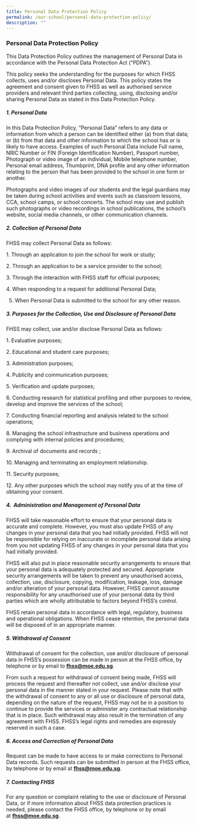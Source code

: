 ```yaml
---
title: Personal Data Protection Policy
permalink: /our-school/personal-data-protection-policy/
description: ""
---
```

### Personal Data Protection Policy

This Data Protection Policy outlines the management of Personal Data in accordance with the Personal Data Protection Act (“PDPA”).  

This policy seeks the understanding for the purposes for which FHSS collects, uses and/or discloses Personal Data. This policy states the agreement and consent given to FHSS as well as authorised service providers and relevant third parties collecting, using, disclosing and/or sharing Personal Data as stated in this Data Protection Policy.  

##### **1. Personal Data**  

In this Data Protection Policy, “Personal Data” refers to any data or information from which a person can be identified either (a) from that data; or (b) from that data and other information to which the school has or is likely to have access. Examples of such Personal Data include Full name, NRIC Number or FIN (Foreign Identification Number), Passport number, Photograph or video image of an individual, Mobile telephone number, Personal email address, Thumbprint, DNA profile and any other information relating to the person that has been provided to the school in one form or another.  

  

Photographs and video images of our students and the legal guardians may be taken during school activities and events such as classroom lessons, CCA, school camps, or school concerts. The school may use and publish such photographs or video recordings in school publications, the school’s website, social media channels, or other communication channels.

##### **2. Collection of Personal Data**  
FHSS may collect Personal Data as follows: 

1\.  Through an application to join the school for work or study;   
    
2\.  Through an application to be a service provider to the school;    
    
3\.  Through the interaction with FHSS staff for official purposes;   
    
4\.  When responding to a request for additional Personal Data;    
    
5.  When Personal Data is submitted to the school for any other reason.         
    

  

##### **3. Purposes for the Collection, Use and Disclosure of Personal Data**

FHSS may collect, use and/or disclose Personal Data as follows:

1\.  Evaluative purposes;  
    
2\.  Educational and student care purposes;  
    
3\.  Administration purposes;    
    
4\.  Publicity and communication purposes;  
    
5\.  Verification and update purposes;   
    
6\.  Conducting research for statistical profiling and other purposes to review, develop and improve the services of the school;  
    
7\.  Conducting financial reporting and analysis related to the school operations;  
    
8\.  Managing the school infrastructure and business operations and complying with internal policies and procedures;    
    
9\.  Archival of documents and records ;  
    
10\.  Managing and terminating an employment relationship.  
    
11\.  Security purposes;  
    
12\.  Any other purposes which the school may notify you of at the time of obtaining your consent.  
    

  

##### **4.  Administration and Management of Personal Data**

FHSS will take reasonable effort to ensure that your personal data is accurate and complete. However, you must also update FHSS of any changes in your personal data that you had initially provided. FHSS will not be responsible for relying on inaccurate or incomplete personal data arising from you not updating FHSS of any changes in your personal data that you had initially provided.

  

FHSS will also put in place reasonable security arrangements to ensure that your personal data is adequately protected and secured. Appropriate security arrangements will be taken to prevent any unauthorised access, collection, use, disclosure, copying, modification, leakage, loss, damage and/or alteration of your personal data. However, FHSS cannot assume responsibility for any unauthorised use of your personal data by third parties which are wholly attributable to factors beyond FHSS’s control.

  

FHSS retain personal data in accordance with legal, regulatory, business and operational obligations. When FHSS cease retention, the personal data will be disposed of in an appropriate manner.

  

##### **5. Withdrawal of Consent**

Withdrawal of consent for the collection, use and/or disclosure of personal data in FHSS’s possession can be made in person at the FHSS office, by telephone or by email to **fhss@moe.edu.sg**.

  

From such a request for withdrawal of consent being made, FHSS will process the request and thereafter not collect, use and/or disclose your personal data in the manner stated in your request. Please note that with the withdrawal of consent to any or all use or disclosure of personal data, depending on the nature of the request, FHSS may not be in a position to continue to provide the services or administer any contractual relationship that is in place. Such withdrawal may also result in the termination of any agreement with FHSS. FHSS’s legal rights and remedies are expressly reserved in such a case.

  

##### **6. Access and Correction of Personal Data**

Request can be made to have access to or make corrections to Personal Data records. Such requests can be submitted in person at the FHSS office, by telephone or by email at **fhss@moe.edu.sg**.

  

##### **7. Contacting FHSS**

For any question or complaint relating to the use or disclosure of Personal Data, or if more information about FHSS data protection practices is needed, please contact the FHSS office, by telephone or by email at **fhss@moe.edu.sg**.